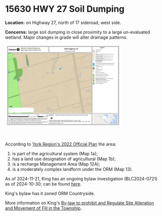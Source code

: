 # 15630 HWY 27 Soil Dumping

**Location:** on Highway 27, north of 17 sideroad, west side.

**Concerns:** large soil dumping in close proximity to a large un-evaluated wetland. Major changes in grade will alter drainage patterns.

<!-- ![](15630-HWY-27-Soil-Dumping-wetland.png) -->

<a href="https://raw.githubusercontent.com/stormcoalition/shinyapps.io/refs/heads/main/MoraineWatch/md/2024/15630-HWY-27-Soil-Dumping-wetland.pdf"><img src="15630-HWY-27-Soil-Dumping-wetland.png" width="380"></a>

<br>

According to [York Region's 2022 Official Plan](https://storymaps.arcgis.com/collections/8a1198ece3d941c9ae4d9a9cb4cb2f41) the area: 

1. is part of the agricultural system (Map 1a);
1. has a land use designation of agricultural (Map 1b);
1. is a recharge Management Area (Map 12A);
1. is a moderately complex landform under the ORM (Map 13).


As of 2024-11-21, King has an ongoing bylaw investigation (BLC2024-0721) as of 2024-10-30; can be found [here](https://kingtownship.maps.arcgis.com/apps/webappviewer/index.html?id=e556741e151b4c95a0bf5c8d7a59cc19).

King's bylaw has it zoned ORM Countryside.

More information on King's [By-law to prohibit and Regulate Site Alteration and Movement of Fill in the Township](https://www.king.ca/sites/default/files/docs/2021-039%20%20-%20A%20By-law%20to%20Prohib__tion%20and%20Movement%20of%20Fill%20Consolidated%20CR%202024%2006%2020.pdf).
